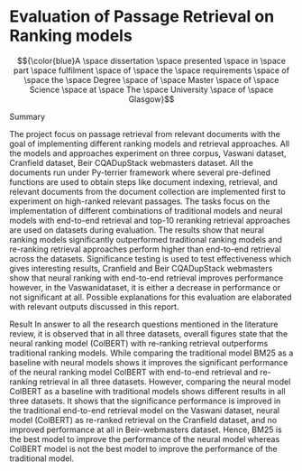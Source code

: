 # Evaluation of Passage Retrieval on Ranking models

 $${\color{blue}A \space dissertation \space presented \space in \space part \space fulfilment \space of \space the \space requirements \space of \space the \space Degree \space of \space Master \space of \space Science \space at \space The \space University \space of \space Glasgow}$$

 Summary

The project focus on passage retrieval from relevant documents with the goal of implementing different ranking models and retrieval approaches. All the models and approaches experiment on three corpus, Vaswani dataset, Cranfield dataset, Beir CQADupStack webmasters dataset. All the documents run under Py-terrier framework where several pre-defined functions are used to obtain steps like document indexing, retrieval, and relevant documents from the document collection are implemented first to experiment on high-ranked relevant passages. The tasks focus on the implementation of different combinations of traditional models and neural models with end-to-end retrieval and top-10 reranking retrieval approaches are used on datasets during evaluation. The results show that neural ranking models significantly outperformed traditional ranking models and re-ranking retrieval approaches perform higher than end-to-end retrieval across the datasets. Significance testing is used to test effectiveness which gives interesting results, Cranfield and Beir CQADupStack webmasters show that neural ranking with end-to-end retrieval improves performance however, in the Vaswanidataset, it is either a decrease in performance or not significant at all. Possible explanations for this evaluation are elaborated with relevant outputs discussed in this report.


Result
In answer to all the research questions mentioned in the literature review, it is observed that in all three datasets, overall figures state that the neural ranking model (ColBERT) with re-ranking retrieval outperforms traditional ranking models. While comparing the traditional model BM25 as a baseline with neural models shows it improves the significant performance of the neural ranking model ColBERT with end-to-end retrieval and re-ranking retrieval in all three datasets. However, comparing the neural model ColBERT as a baseline with traditional models shows different results in all three datasets. It shows that the significance performance is improved in the traditional end-to-end retrieval model on the Vaswani dataset, neural model (ColBERT) as re-ranked retrieval on the Cranfield dataset, and no improved performance at all in Beir-webmasters dataset. Hence, BM25 is the best model to improve the performance of the neural model whereas ColBERT model is not the best model to improve the performance of the traditional model.


